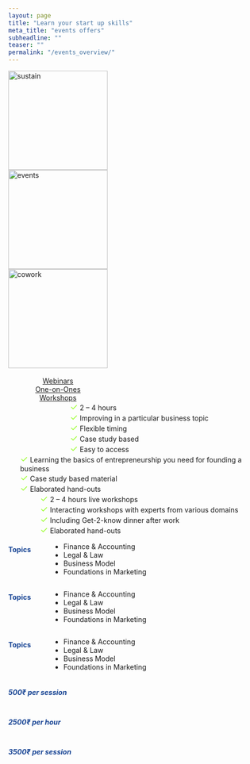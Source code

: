 ```yaml
---
layout: page
title: "Learn your start up skills"
meta_title: "events offers"
subheadline: ""
teaser: ""
permalink: "/events_overview/"
---
```


<div class="row">
  <div class="small-2 large-4 columns" style="vertical-align: middle">
  		<a href="http://jaagastartup.in/webinars/" target="_blank"><img src="{{ site.url }}{{ site.baseurl }}/images/sustain-small.png" alt="sustain" width="200"></a>
  </div>
  <div class="small-4 large-4 columns" vertical-align: middle >
    	<a href="http://jaagastartup.in/one-on-ones/" target="_blank"><img src="{{ site.url }}{{ site.baseurl }}/images/events-small.png" alt="events" align="center" width="200"></a>
  </div>
   <div class="small-6 large-4 columns" vertical-align: middle>
     	<a href="http://jaagastartup.in/workshops/" target="_blank"><img src="{{ site.url }}{{ site.baseurl }}/images/cowork-small.png" alt="cowork" width="200"></a>
  </div>
</div>

<br>

<div class="row">
  <div class="small-2 large-4 columns">
    <a class="button small radius alert" href="http://jaagastartup.in/webinars/" align= "center" style="width:200px">Webinars</a>
  </div>
  <div class="small-4 large-4 columns">
    <a class="button small radius alert" href="http://jaagastartup.in/one-on-ones/" align= "center" style="width:200px">One-on-Ones</a>
  </div>
   <div class="small-6 large-4 columns">
    <a class="button small radius alert" href="http://jaagastartup.in/workshops/" align= "center" style="width:200px">Workshops </a>
  </div>
</div>

<div class="row">
  <div class="small-2 large-4 columns" style="text-align: left">
  <ul style="list-style-type: none;margin: 0 auto; text-align: left" align="left">
   <li> <font color="#9AFE2E" size="4">&#10003;</font> 2 – 4 hours</li>
   <li> <font color="#9AFE2E" size="4">&#10003;</font> Improving in a particular business topic </li>
   <li> <font color="#9AFE2E" size="4">&#10003;</font> Flexible timing</li>
   <li> <font color="#9AFE2E" size="4">&#10003;</font> Case study based</li>
   <li> <font color="#9AFE2E" size="4">&#10003;</font> Easy to access</li>
  </ul>
  </div>
  <div class="small-4 large-4 columns" style="text-align: left">
  	  <ul style="list-style-type: none;margin: 0 auto; text-align: left" align="left" >
   <li> <font color="#9AFE2E" size="4">&#10003;</font> Learning the basics of entrepreneurship you need for founding a business</li>
   <li> <font color="#9AFE2E" size="4">&#10003;</font> Case study based material </li>
   <li> <font color="#9AFE2E" size="4">&#10003;</font> Elaborated hand-outs </li>
  </ul>
  </div>
   <div class="small-6 large-4 columns" style="text-align: left">
  	  <ul style="list-style-type: none;margin: 0 auto; text-align: left" align="left" >
   <li> <font color="#9AFE2E" size="4">&#10003;</font> 2 – 4 hours live workshops</li>
   <li > <font color="#9AFE2E" size="4">&#10003;</font> Interacting workshops with experts from various domains </li>
   <li > <font color="#9AFE2E" size="4">&#10003;</font> Including Get-2-know dinner after work</li>
   <li > <font color="#9AFE2E" size="4">&#10003;</font> Elaborated hand-outs </li>
  </ul>
  </div>
  
</div>

<div class="row">
  <div class="small-2 large-4 columns">
  <h4 algin="center"><font color="#164393">Topics</font></h4>
  <br>
  <ul align="left" >
  <li>Finance &amp; Accounting</li>
  <li>Legal &amp; Law</li>
  <li>Business Model</li>
  <li>Foundations in Marketing</li>
  </ul>
  </div>
  <div class="small-4 large-4 columns">
   <h4 algin="center"><font color="#164393">Topics</font></h4>
   <br>
  <ul align="left" >
  <li>Finance &amp; Accounting</li>
  <li>Legal &amp; Law</li>
  <li>Business Model</li>
  <li>Foundations in Marketing</li>
  </ul>
  </div>
   <div class="small-6 large-4 columns">
    <h4 algin="center"><font color="#164393">Topics</font></h4>
    <br>
  <ul align="left" >
  <li>Finance &amp; Accounting</li>
  <li>Legal &amp; Law</li>
  <li>Business Model</li>
  <li>Foundations in Marketing</li>
  </ul>
  </div>
</div>

<div class="row">
  <div class="small-2 large-4 columns" algin="center">
  <h5><font color="#164393">500₹ per session</font></h5> 
  </div>
  <div class="small-4 large-4 columns" algin="center">
  <h5><font color="#164393">2500₹ per hour</font></h5> 
  </div>
   <div class="small-6 large-4 columns" algin="center">
  <h5><font color="#164393">3500₹ per session</font></h5> 
  </div>
</div>



